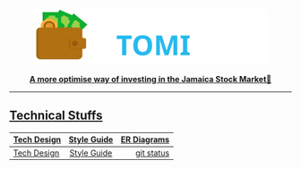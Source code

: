 <a href=""><p align="center">
<img height=100 src="https://github.com/GarretTomlin/Budgeting-web-app-monorepo/blob/main/docs/logo.svg"/>
<p align="center">
  <strong>A more optimise way of investing in the Jamaica Stock Market🚀</strong>
</p>

---

## Technical Stuffs
| Tech Design                                         | Style Guide                                                                                          | ER Diagrams   |
| :---                                                |     :---:                                                                                            |          ---: |
| [Tech Design](https://docs.google.com/document/d/1E_qgjhhpzNrEbQMEISoT0qrTQT2D5_ncMBQpo2F8dPs/edit?usp=sharing)                                     | [Style Guide](https://github.com/GarretTomlin/Budgeting-web-app-monorepo/blob/main/STYLE_GUIDE.md)    | git status    |
